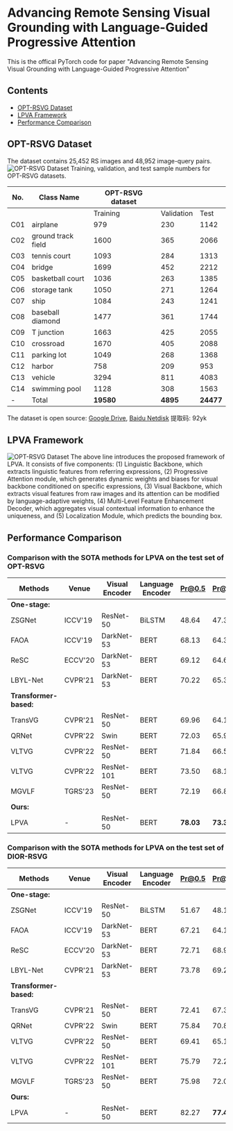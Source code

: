 # Advancing Remote Sensing Visual Grounding with Language-Guided Progressive Attention
This is the offical PyTorch code for paper "Advancing Remote Sensing Visual Grounding with Language-Guided Progressive Attention"  

## Contents
- [OPT-RSVG Dataset](#OPT-RSVG-Dataset)
- [LPVA Framework](#Performance-Comparison)
- [Performance Comparison](#Performance-Comparison)

## OPT-RSVG Dataset
The dataset contains 25,452 RS images and 48,952 image-query pairs.
![OPT-RSVG Dataset](fig/OPT-RSVG.png)
Training, validation, and test sample numbers for OPT-RSVG datasets.

| No. | Class Name         | OPT-RSVG dataset |  |  |
|-----|--------------------|-----------------|----|----|
|     |                    |Training        | Validation | Test |
| C01 | airplane           | 979             | 230        | 1142|
| C02 | ground track field | 1600         | 365        | 2066|
| C03 | tennis court       | 1093             | 284        | 1313|
| C04 | bridge             | 1699             | 452        | 2212|
| C05 | basketball court   | 1036       | 263        | 1385|
| C06 | storage tank       | 1050            | 271        | 1264|
| C07 | ship               | 1084              | 243        | 1241|
| C08 | baseball diamond   | 1477        | 361        | 1744|
| C09 | T junction         | 1663              | 425        | 2055|
| C10 | crossroad          | 1670              | 405        | 2088|
| C11 | parking lot        | 1049             | 268        | 1368|
| C12 | harbor             | 758              | 209        | 953 |
| C13 | vehicle            | 3294             | 811        | 4083|
| C14 | swimming pool      | 1128          | 308        | 1563|
| -   | Total              | **19580**         | **4895**   | **24477**|

The dataset is open source:
[Google Drive](https://drive.google.com/drive/folders/1e_wOtkruWAB2JXR7aqaMZMrM75IkjqCA?usp=drive_link),
[Baidu Netdisk](https://pan.baidu.com/s/1vitw0yc-j0uFFHRPxVdZig) 提取码: 92yk 

## LPVA Framework
![OPT-RSVG Dataset](fig/architecture.png)
The above line introduces the proposed framework of LPVA. It consists of five components: (1) Linguistic Backbone, which extracts linguistic features from referring expressions, (2) Progressive Attention module, which generates dynamic weights and biases for visual backbone conditioned on specific expressions, (3) Visual Backbone, which extracts visual features from raw images and its attention can be modified by language-adaptive weights, (4) Multi-Level Feature Enhancement Decoder, which aggregates visual contextual information to enhance the uniqueness, and (5) Localization Module, which predicts the bounding box.

## Performance Comparison
### Comparison with the SOTA methods for LPVA on the test set of OPT-RSVG

| Methods                | Venue  | Visual Encoder | Language Encoder | Pr@0.5 | Pr@0.6   | Pr@0.7 | Pr@0.8 | Pr@0.9 | meanIoU  | cmuIoU |
|------------------------|--------|----------------|------------------|-------|----------|-------|-------|--------|----------|-------|
| **One-stage:**         |  |  |  |  |          |  |  |  |          |  |
| ZSGNet                 | ICCV'19 | ResNet-50 | BiLSTM | 48.64 | 47.32    | 43.85 | 27.69 |  6.33 | 43.01    | 47.71 |
| FAOA                   | ICCV'19 | DarkNet-53 | BERT | 68.13 | 64.30    | 57.15 | 41.83 | \textcolor{blue}{15.33} | 58.79    | 65.20 |
| ReSC                   | ECCV'20 | DarkNet-53 | BERT | 69.12 | 64.63    | 58.20 | 43.01 | 14.85 | 60.18    | 65.84 |
| LBYL-Net               | CVPR'21 | DarkNet-53 | BERT | 70.22 | 65.39    | 58.65 | 37.54 |  9.46 | 60.57    | 70.28 |
| **Transformer-based:** |  |  |  |  |          |  |  |  |          |  |
| TransVG                | CVPR'21 | ResNet-50 | BERT | 69.96 | 64.17    | 54.68 | 38.01 | 12.75 | 59.80    | 69.31 |
| QRNet                  | CVPR'22 | Swin | BERT | 72.03 | 65.94    | 56.90 | 40.70 | 13.35 | 60.82    | 75.39 |
| VLTVG                  | CVPR'22 | ResNet-50 | BERT | 71.84 | 66.54    | 57.79 | 41.63 | 14.62 | 60.78    | 70.69 |
| VLTVG                  | CVPR'22 | ResNet-101 | BERT | 73.50 | 68.13    | 59.93 | 43.45 | 15.31 | 62.48    | 73.86 |
| MGVLF                  | TGRS'23 | ResNet-50 | BERT | 72.19 | 66.86    | 58.02 | 42.51 | 15.30 | 61.51    | 71.80 |
| **Ours:**              |  |  |  |  |          |  |  |  |          |  |
| LPVA                   | - | ResNet-50 | BERT | **78.03** | **73.32** | **62.22** | **49.60** | **25.61** | **66.20** | **76.30** |

### Comparison with the SOTA methods for LPVA on the test set of DIOR-RSVG

| Methods | Venue  | Visual Encoder | Language Encoder | Pr@0.5                | Pr@0.6 | Pr@0.7 | Pr@0.8 | Pr@0.9 | meanIoU | cmuIoU |
|---------|--------|----------------|------------------|-----------------------|------|-------|-------|-------|--------|-------|
| **One-stage:** |  |  |  |                       |  |  |  |  |  |  |
| ZSGNet | ICCV'19 | ResNet-50 | BiLSTM | 51.67                 | 48.13 | 42.30 | 32.41 | 10.15 | 44.12 | 51.65 |
| FAOA | ICCV'19 | DarkNet-53 | BERT | 67.21                 | 64.18 | 59.23 | 50.87 | 34.44 | 59.76 | 63.14 |
| ReSC | ECCV'20 | DarkNet-53 | BERT | 72.71                 | 68.92 | 63.01 | 53.70 | 33.37 | 64.24 | 68.10 |
| LBYL-Net | CVPR'21 | DarkNet-53 | BERT | 73.78                 | 69.22 | 65.56 | 47.89 | 15.69 | 65.92 | 76.37 |
| **Transformer-based:** |  |  |  |                       |  |  |  |  |  |  |
| TransVG | CVPR'21 | ResNet-50 | BERT | 72.41                 | 67.38 | 60.05 | 49.10 | 27.84 | 63.56 | 76.27 |
| QRNet | CVPR'22 | Swin | BERT | 75.84                 | 70.82 | 62.27 | 49.63 | 25.69 | 66.80 | 83.02 |
| VLTVG | CVPR'22 | ResNet-50 | BERT | 69.41                 | 65.16 | 58.44 | 46.56 | 24.37 | 59.96 | 71.97 |
| VLTVG | CVPR'22 | ResNet-101 | BERT | 75.79                 |72.22 | 66.33 | 55.17 | 33.11 | 66.32 | 77.85 |
| MGVLF | TGRS'23 | ResNet-50 | BERT | 75.98 | 72.06 | 65.23 | 54.89 | 35.65 | 67.48 | 78.63 |
| **Ours:** |  |  |  |                       |  |  |  |  |  |  |
| LPVA | - | ResNet-50 | BERT | 82.27                 | **77.44** | **72.25** | **60.98** | **39.55** | **72.35** | **85.11** |
